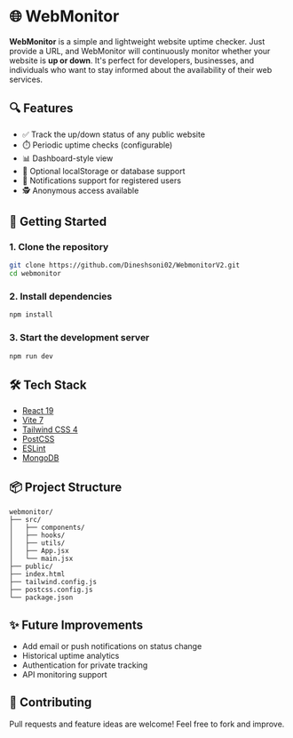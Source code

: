 
# 🌐 WebMonitor

**WebMonitor** is a simple and lightweight website uptime checker. Just provide a URL, and WebMonitor will continuously monitor whether your website is **up or down**. It's perfect for developers, businesses, and individuals who want to stay informed about the availability of their web services.

## 🔍 Features

* ✅ Track the up/down status of any public website
* ⏱️ Periodic uptime checks (configurable)
* 📊 Dashboard-style view 
* 💾 Optional localStorage or database support
* 🔔 Notifications support for registered users
* 🕵️ Anonymous access available

## 🚀 Getting Started

### 1. Clone the repository

```bash
git clone https://github.com/Dineshsoni02/WebmonitorV2.git
cd webmonitor
```

### 2. Install dependencies

```bash
npm install
```

### 3. Start the development server

```bash
npm run dev
```

## 🛠 Tech Stack

* [React 19](https://reactjs.org/)
* [Vite 7](https://vitejs.dev/)
* [Tailwind CSS 4](https://tailwindcss.com/)
* [PostCSS](https://postcss.org/)
* [ESLint](https://eslint.org/)
* [MongoDB](https://mongodb.com/)

## 📦 Project Structure

```
webmonitor/
├── src/
│   ├── components/
│   ├── hooks/
│   ├── utils/
│   ├── App.jsx
│   └── main.jsx
├── public/
├── index.html
├── tailwind.config.js
├── postcss.config.js
└── package.json
```

## ✨ Future Improvements

* Add email or push notifications on status change
* Historical uptime analytics
* Authentication for private tracking
* API monitoring support

## 🤝 Contributing

Pull requests and feature ideas are welcome! Feel free to fork and improve.

